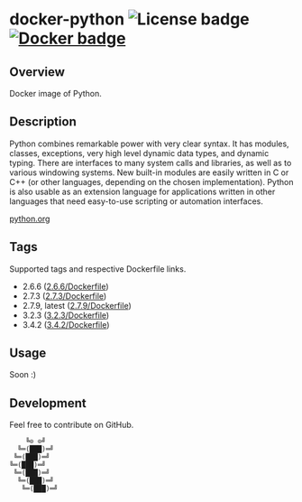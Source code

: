 # docker-python ![License badge][license-img] [![Docker badge][docker-img]][docker-url]

## Overview

Docker image of Python.

## Description

Python  combines  remarkable power  with  very  clear  syntax. It  has  modules,
classes,  exceptions,   very  high  level   dynamic  data  types,   and  dynamic
typing. There are interfaces  to many system calls and libraries,  as well as to
various windowing systems.  New built-in modules are easily written  in C or C++
(or other  languages, depending  on the chosen  implementation). Python  is also
usable as an extension language for applications written in other languages that
need easy-to-use scripting or automation interfaces.

[python.org](https://www.python.org/)

## Tags

Supported tags and respective Dockerfile links.

- 2.6.6 ([2.6.6/Dockerfile][1])
- 2.7.3 ([2.7.3/Dockerfile][2])
- 2.7.9, latest ([2.7.9/Dockerfile][3])
- 3.2.3 ([3.2.3/Dockerfile][4])
- 3.4.2 ([3.4.2/Dockerfile][5])

## Usage

Soon :)

## Development

Feel free to contribute on GitHub.

```
    ╚⊙ ⊙╝
  ╚═(███)═╝
 ╚═(███)═╝
╚═(███)═╝
 ╚═(███)═╝
  ╚═(███)═╝
   ╚═(███)═╝
```

[1]: https://github.com/rockyluke/docker-python/blob/master/2.6.6/Dockerfile
[2]: https://github.com/rockyluke/docker-python/blob/master/2.7.3/Dockerfile
[3]: https://github.com/rockyluke/docker-python/blob/master/2.7.9/Dockerfile
[4]: https://github.com/rockyluke/docker-python/blob/master/3.2.3/Dockerfile
[5]: https://github.com/rockyluke/docker-python/blob/master/3.4.2/Dockerfile
[license-img]: https://img.shields.io/badge/license-ISC-blue.svg
[docker-img]: https://img.shields.io/docker/pulls/rockyluke/python.svg
[docker-url]: https://registry.hub.docker.com/u/rockyluke/python
